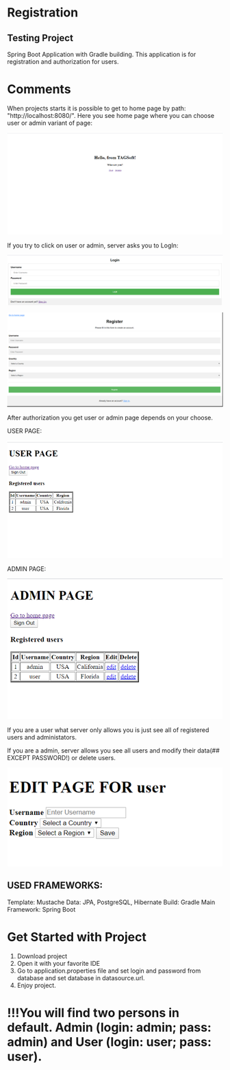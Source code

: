 # Registration
## Testing Project
Spring Boot Application with Gradle building. This application is for registration and authorization for users.


# Comments

When projects starts it is possible to get to home page by path: "http://localhost:8080/". 
Here you see home page where you can choose user or admin variant of page:

![Image alt](https://github.com/AlexTkachukPC/Registration/raw/master/images/home.png)

If you try to click on user or admin, server asks you to LogIn:

![Image alt](https://github.com/AlexTkachukPC/Registration/raw/master/images/login.png)


![Image alt](https://github.com/AlexTkachukPC/Registration/raw/master/images/registration.png)


After authorization you get user or admin page depends on your choose.

USER PAGE:

![Image alt](https://github.com/AlexTkachukPC/Registration/raw/master/images/userPage.png)

ADMIN PAGE:

![Image alt](https://github.com/AlexTkachukPC/Registration/raw/master/images/adminPage.png)


If you are a user what server only allows you is just see all of registered users and administators.

If you are a admin, server allows you see all users and modify their data(## EXCEPT PASSWORD!) or delete users.

![Image alt](https://github.com/AlexTkachukPC/Registration/raw/master/images/editPage.png)



## USED FRAMEWORKS:

Template: Mustache
Data: JPA, PostgreSQL, Hibernate
Build: Gradle
Main Framework: Spring Boot



# Get Started with Project

1. Download project
2. Open it with your favorite IDE
3. Go to application.properties file and set login and password from database and set database in datasource.url.
4. Enjoy project. 

# !!!You will find two persons in default. Admin (login: admin; pass: admin) and User (login: user; pass: user).


